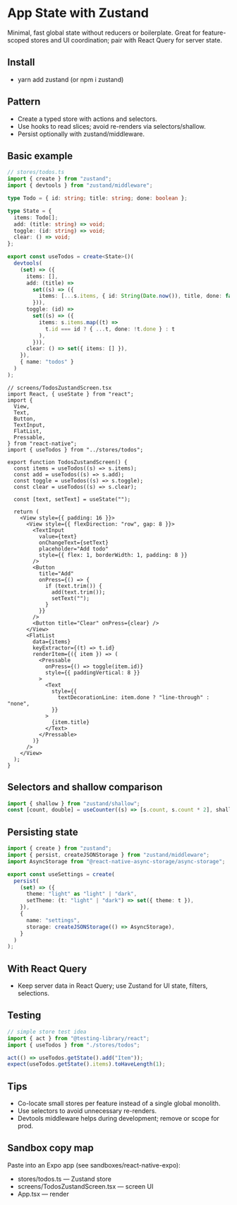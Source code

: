 # App State with Zustand

Minimal, fast global state without reducers or boilerplate. Great for feature-scoped stores and UI coordination; pair with React Query for server state.

## Install

- yarn add zustand (or npm i zustand)

## Pattern

- Create a typed store with actions and selectors.
- Use hooks to read slices; avoid re-renders via selectors/shallow.
- Persist optionally with zustand/middleware.

## Basic example

```ts
// stores/todos.ts
import { create } from "zustand";
import { devtools } from "zustand/middleware";

type Todo = { id: string; title: string; done: boolean };

type State = {
  items: Todo[];
  add: (title: string) => void;
  toggle: (id: string) => void;
  clear: () => void;
};

export const useTodos = create<State>()(
  devtools(
    (set) => ({
      items: [],
      add: (title) =>
        set((s) => ({
          items: [...s.items, { id: String(Date.now()), title, done: false }],
        })),
      toggle: (id) =>
        set((s) => ({
          items: s.items.map((t) =>
            t.id === id ? { ...t, done: !t.done } : t
          ),
        })),
      clear: () => set({ items: [] }),
    }),
    { name: "todos" }
  )
);
```

```tsx
// screens/TodosZustandScreen.tsx
import React, { useState } from "react";
import {
  View,
  Text,
  Button,
  TextInput,
  FlatList,
  Pressable,
} from "react-native";
import { useTodos } from "../stores/todos";

export function TodosZustandScreen() {
  const items = useTodos((s) => s.items);
  const add = useTodos((s) => s.add);
  const toggle = useTodos((s) => s.toggle);
  const clear = useTodos((s) => s.clear);

  const [text, setText] = useState("");

  return (
    <View style={{ padding: 16 }}>
      <View style={{ flexDirection: "row", gap: 8 }}>
        <TextInput
          value={text}
          onChangeText={setText}
          placeholder="Add todo"
          style={{ flex: 1, borderWidth: 1, padding: 8 }}
        />
        <Button
          title="Add"
          onPress={() => {
            if (text.trim()) {
              add(text.trim());
              setText("");
            }
          }}
        />
        <Button title="Clear" onPress={clear} />
      </View>
      <FlatList
        data={items}
        keyExtractor={(t) => t.id}
        renderItem={({ item }) => (
          <Pressable
            onPress={() => toggle(item.id)}
            style={{ paddingVertical: 8 }}
          >
            <Text
              style={{
                textDecorationLine: item.done ? "line-through" : "none",
              }}
            >
              {item.title}
            </Text>
          </Pressable>
        )}
      />
    </View>
  );
}
```

## Selectors and shallow comparison

```ts
import { shallow } from "zustand/shallow";
const [count, double] = useCounter((s) => [s.count, s.count * 2], shallow);
```

## Persisting state

```ts
import { create } from "zustand";
import { persist, createJSONStorage } from "zustand/middleware";
import AsyncStorage from "@react-native-async-storage/async-storage";

export const useSettings = create(
  persist(
    (set) => ({
      theme: "light" as "light" | "dark",
      setTheme: (t: "light" | "dark") => set({ theme: t }),
    }),
    {
      name: "settings",
      storage: createJSONStorage(() => AsyncStorage),
    }
  )
);
```

## With React Query

- Keep server data in React Query; use Zustand for UI state, filters, selections.

## Testing

```ts
// simple store test idea
import { act } from "@testing-library/react";
import { useTodos } from "./stores/todos";

act(() => useTodos.getState().add("Item"));
expect(useTodos.getState().items).toHaveLength(1);
```

## Tips

- Co-locate small stores per feature instead of a single global monolith.
- Use selectors to avoid unnecessary re-renders.
- Devtools middleware helps during development; remove or scope for prod.

## Sandbox copy map

Paste into an Expo app (see sandboxes/react-native-expo):

- stores/todos.ts — Zustand store
- screens/TodosZustandScreen.tsx — screen UI
- App.tsx — render <TodosZustandScreen />
